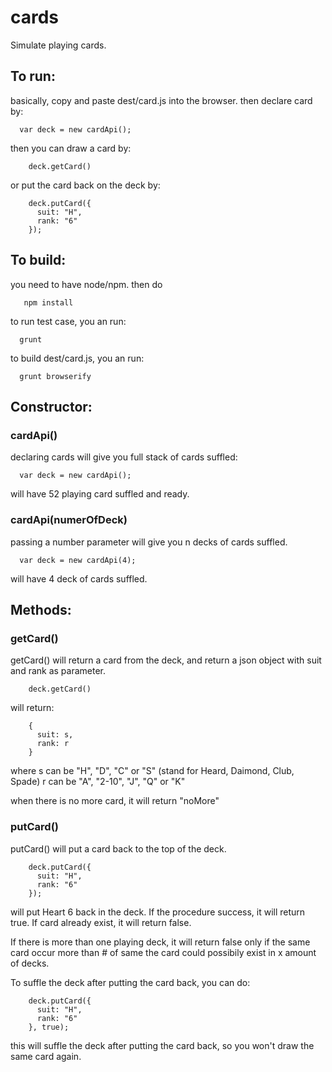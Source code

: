 # cards

Simulate playing cards.


## To run:

basically, copy and paste dest/card.js into the browser.  then declare card by:
```
  var deck = new cardApi();
```
then you can draw a card by:
```
    deck.getCard()
```
or put the card back on the deck by:
```
    deck.putCard({
      suit: "H",
      rank: "6"
    });
```

## To build:

you need to have node/npm.  then do 
```
   npm install
```
to run test case, you an run:
```
  grunt
```
to build dest/card.js, you an run:
```
  grunt browserify
```




## Constructor: 

### cardApi()

declaring cards will give you full stack of cards suffled:

```
  var deck = new cardApi();
```

will have 52 playing card suffled and ready.


### cardApi(numerOfDeck)

passing a number parameter will give you n decks of cards suffled.

```
  var deck = new cardApi(4);
```

will have 4 deck of cards suffled.


## Methods:

### getCard() 

  getCard() will return a card from the deck, and return a json object with suit and rank as parameter.  

```
    deck.getCard()
```
  will return:

```
    {
      suit: s,
      rank: r
    }
```
  where s can be "H", "D", "C" or "S"  (stand for Heard, Daimond, Club, Spade)
  r can be "A", "2-10", "J", "Q" or "K"

  when there is no more card, it will return "noMore"

### putCard()

  putCard() will put a card back to the top of the deck.

```
    deck.putCard({
      suit: "H",
      rank: "6"
    });
```

  will put Heart 6 back in the deck.  If the procedure success, it will return true.  If card already exist, it will return false.

  If there is more than one playing deck, it will return false only if the same card occur more than # of same the card could possibily exist in x amount of decks.

  To suffle the deck after putting the card back, you can do:
```
    deck.putCard({
      suit: "H",
      rank: "6"
    }, true);
```
  this will suffle the deck after putting the card back, so you won't draw the same card again.


